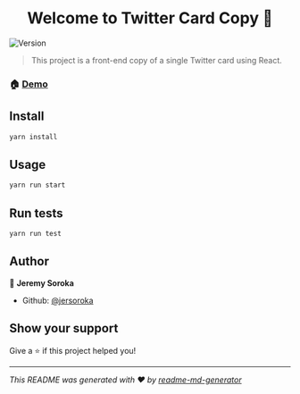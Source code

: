<h1 align="center">Welcome to Twitter Card Copy 👋</h1>
<p>
  <img alt="Version" src="https://img.shields.io/badge/version-0.1.0-blue.svg?cacheSeconds=2592000" />
</p>

> This project is a front-end copy of a single Twitter card using React.

### 🏠 [Demo](https://jersoroka.github.io/twitter-card-copy)

## Install

```sh
yarn install
```

## Usage

```sh
yarn run start
```

## Run tests

```sh
yarn run test
```

## Author

👤 **Jeremy Soroka**

* Github: [@jersoroka](https://github.com/jersoroka)

## Show your support

Give a ⭐️ if this project helped you!

***
_This README was generated with ❤️ by [readme-md-generator](https://github.com/kefranabg/readme-md-generator)_

